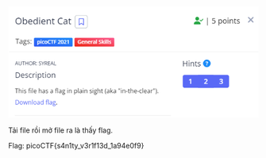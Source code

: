 ![Alt text](image-1.png)

Tải file rồi mở file ra là thấy flag.

Flag: picoCTF{s4n1ty_v3r1f13d_1a94e0f9}